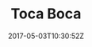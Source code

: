 ---
title: "Toca Boca"
site_link: "https://tocaboca.com/"
description: "Play studio that believes in the power of play."
location: "Stockholm"
active: true
active_from: "2010-01-01"
active_to: ""
tags: []
date: "2017-05-03T10:30:52Z"
---